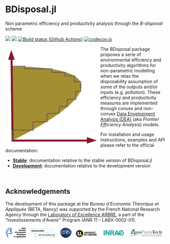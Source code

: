 # BDisposal.jl

Non parametric efficiency and productivity analysis through the _B-disposal_ scheme

[![](https://img.shields.io/badge/docs-stable-blue.svg)](https://sylvaticus.github.io/BDisposal.jl/stable)
[![](https://img.shields.io/badge/docs-dev-blue.svg)](https://sylvaticus.github.io/BDisposal.jl/dev)
[![Build status (Github Actions)](https://github.com/sylvaticus/BDisposal.jl/workflows/CI/badge.svg)](https://github.com/sylvaticus/BDisposal.jl/actions)
[![codecov.io](http://codecov.io/github/sylvaticus/BDisposal.jl/coverage.svg?branch=main)](http://codecov.io/github/sylvaticus/BDisposal.jl?branch=main)

<img src="docs/src/assets//BDisposal_logo.png" width="300" valign="top"  ALIGN="left"  />

The BDisposal package proposes a serie of environmental efficiency and productivity algorithms for non-parametric modelling when we relax the disposability assumption of some of the outputs and/or inputs (e.g. pollution). These efficiency and productivity measures are implemented through convex and non-convex [Data Envelopment Analysis (DEA)](https://en.wikipedia.org/wiki/Data_envelopment_analysis) (aka _Frontier Efficiency Analysis_) models.

For installation and usage instructions, examples and API please refer to the official documentation:
- [**Stable**](https://sylvaticus.github.io/BDisposal.jl/stable): documentation relative to the stable version of BDisposal.jl
- [**Development**](https://sylvaticus.github.io/BDisposal.jl/dev): documentation relative to the development version

<br clear="left" />

## Acknowledgements

The development of this package at the _Bureau d'Economie Théorique et Appliquée_ (BETA, Nancy) was supported by the French National Research Agency through the [Laboratory of Excellence ARBRE](http://mycor.nancy.inra.fr/ARBRE/), a part of the “Investissements d'Avenir” Program (ANR 11 – LABX-0002-01).


[![BLogos](docs/src/assets/logos_betaumr.png)](http://www.beta-umr7522.fr/)

